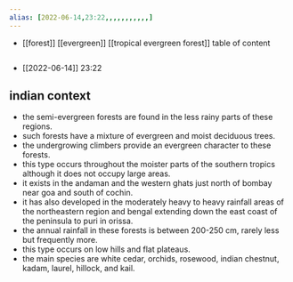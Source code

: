 ```yaml
---
alias: [2022-06-14,23:22,,,,,,,,,,,]
---
```

- [[forest]] [[evergreen]] [[tropical evergreen forest]]
table of content
```toc
```

- [[2022-06-14]] 23:22
## indian context
- the semi-evergreen forests are found in the less rainy parts of these regions.
- such forests have a mixture of evergreen and moist deciduous trees.
- the undergrowing climbers provide an evergreen character to these forests.
- this type occurs throughout the moister parts of the southern tropics although it does not occupy large areas.
- it exists in the andaman and the western ghats just north of bombay near goa and south of cochin.
- it has also developed in the moderately heavy to heavy rainfall areas of the northeastern region and bengal extending down the east coast of the peninsula to puri in orissa.
- the annual rainfall in these forests is between 200-250 cm, rarely less but frequently more.
- this type occurs on low hills and flat plateaus.
- the main species are white cedar, orchids, rosewood, indian chestnut, kadam, laurel, hillock, and kail.